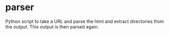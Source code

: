# parser
Python script to take a URL and parse the html and extract directories from the output. This output is then parsed again.

